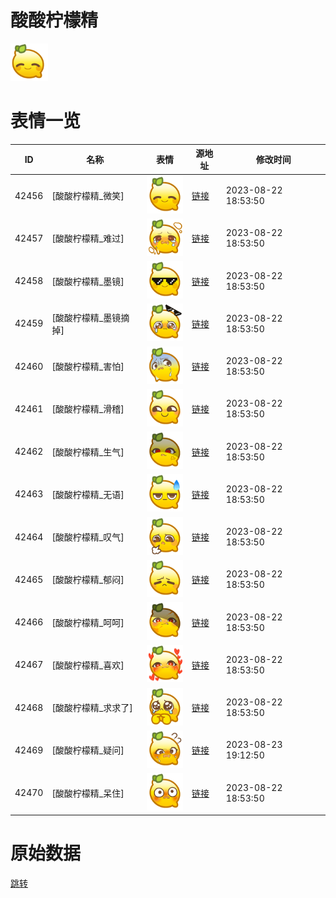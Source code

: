 # 酸酸柠檬精

<img src="./cover.png" height="60" alt="cover" />

# 表情一览

|ID|名称|表情|源地址|修改时间|
|----|----|----|----|----|
|42456|[酸酸柠檬精_微笑]|<img src="./pic/042456_%5B酸酸柠檬精_微笑%5D.png" height="60" alt="微笑"/>|[链接](https://i0.hdslb.com/bfs/garb/a3cbd0cfa43f0b926c8bcca6274fc032ba6145f7.png)|2023-08-22 18:53:50|
|42457|[酸酸柠檬精_难过]|<img src="./pic/042457_%5B酸酸柠檬精_难过%5D.png" height="60" alt="难过"/>|[链接](https://i0.hdslb.com/bfs/garb/a32b62cad030219e03112fd072d80adae4b89673.png)|2023-08-22 18:53:50|
|42458|[酸酸柠檬精_墨镜]|<img src="./pic/042458_%5B酸酸柠檬精_墨镜%5D.png" height="60" alt="墨镜"/>|[链接](https://i0.hdslb.com/bfs/garb/546bca79466739c96476bec5d5770632db8f93ee.png)|2023-08-22 18:53:50|
|42459|[酸酸柠檬精_墨镜摘掉]|<img src="./pic/042459_%5B酸酸柠檬精_墨镜摘掉%5D.png" height="60" alt="墨镜摘掉"/>|[链接](https://i0.hdslb.com/bfs/garb/9f8a8d23d59e49b42117e8110f9c2fb3d7285ff6.png)|2023-08-22 18:53:50|
|42460|[酸酸柠檬精_害怕]|<img src="./pic/042460_%5B酸酸柠檬精_害怕%5D.png" height="60" alt="害怕"/>|[链接](https://i0.hdslb.com/bfs/garb/fe591f462727bdd317e300f69fd186d9ba490f22.png)|2023-08-22 18:53:50|
|42461|[酸酸柠檬精_滑稽]|<img src="./pic/042461_%5B酸酸柠檬精_滑稽%5D.png" height="60" alt="滑稽"/>|[链接](https://i0.hdslb.com/bfs/garb/a3ac6dd6939500282ad867f8af3294332fdcd3f1.png)|2023-08-22 18:53:50|
|42462|[酸酸柠檬精_生气]|<img src="./pic/042462_%5B酸酸柠檬精_生气%5D.png" height="60" alt="生气"/>|[链接](https://i0.hdslb.com/bfs/garb/5803dec3e0241f360d7d556dfab6160559df3bb8.png)|2023-08-22 18:53:50|
|42463|[酸酸柠檬精_无语]|<img src="./pic/042463_%5B酸酸柠檬精_无语%5D.png" height="60" alt="无语"/>|[链接](https://i0.hdslb.com/bfs/garb/5828c4b975e3b0a10bedddb338aa2681f7c3e623.png)|2023-08-22 18:53:50|
|42464|[酸酸柠檬精_叹气]|<img src="./pic/042464_%5B酸酸柠檬精_叹气%5D.png" height="60" alt="叹气"/>|[链接](https://i0.hdslb.com/bfs/garb/71986850d2df04526c60d255b3db7611efe54325.png)|2023-08-22 18:53:50|
|42465|[酸酸柠檬精_郁闷]|<img src="./pic/042465_%5B酸酸柠檬精_郁闷%5D.png" height="60" alt="郁闷"/>|[链接](https://i0.hdslb.com/bfs/garb/f1b88dde0aa39fe97feacb5d74e2af71012bd7f7.png)|2023-08-22 18:53:50|
|42466|[酸酸柠檬精_呵呵]|<img src="./pic/042466_%5B酸酸柠檬精_呵呵%5D.png" height="60" alt="呵呵"/>|[链接](https://i0.hdslb.com/bfs/garb/12d15a2a1268081df05fac6094ce1dd70fe80724.png)|2023-08-22 18:53:50|
|42467|[酸酸柠檬精_喜欢]|<img src="./pic/042467_%5B酸酸柠檬精_喜欢%5D.png" height="60" alt="喜欢"/>|[链接](https://i0.hdslb.com/bfs/garb/6dd2e8f814448a3a422f4730a894fc1e0aa570d6.png)|2023-08-22 18:53:50|
|42468|[酸酸柠檬精_求求了]|<img src="./pic/042468_%5B酸酸柠檬精_求求了%5D.png" height="60" alt="求求了"/>|[链接](https://i0.hdslb.com/bfs/garb/8e4be2b3e69210dae61cbdf630194cc2010a9be8.png)|2023-08-22 18:53:50|
|42469|[酸酸柠檬精_疑问]|<img src="./pic/042469_%5B酸酸柠檬精_疑问%5D.png" height="60" alt="疑问"/>|[链接](https://i0.hdslb.com/bfs/garb/82f1205693c330b1f8946321bc36b9656d74d85d.png)|2023-08-23 19:12:50|
|42470|[酸酸柠檬精_呆住]|<img src="./pic/042470_%5B酸酸柠檬精_呆住%5D.png" height="60" alt="呆住"/>|[链接](https://i0.hdslb.com/bfs/garb/aa21ead608d39d838a4aa4fab4b52695c220088f.png)|2023-08-22 18:53:50|

# 原始数据

[跳转](./raw.json)

